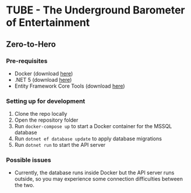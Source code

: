 # TUBE - **T**he **U**nderground **B**arometer of **E**ntertainment

## Zero-to-Hero

### Pre-requisites

-   Docker (download [here](https://www.docker.com/products/docker-desktop))
-   .NET 5 (download [here](https://dotnet.microsoft.com/download/dotnet/5.0))
-   Entity Framework Core Tools (download [here](https://docs.microsoft.com/en-us/ef/core/cli/dotnet#installing-the-tools))

### Setting up for development

1. Clone the repo locally
2. Open the repository folder
3. Run `docker-compose up` to start a Docker container for the MSSQL database
4. Run `dotnet ef database update` to apply database migrations
5. Run `dotnet run` to start the API server

### Possible issues

-   Currently, the database runs inside Docker but the API server runs outside, so you may experience some connection difficulties between the two.
